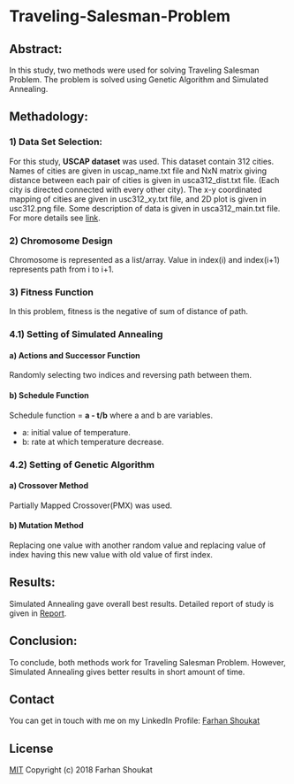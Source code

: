 # Traveling-Salesman-Problem

## Abstract:
In this study, two methods were used for solving Traveling Salesman Problem. The problem is solved using Genetic Algorithm and Simulated Annealing.


## Methadology:

### 1) Data Set Selection:
For this study, **USCAP dataset** was used. This dataset contain 312 cities. Names of cities are given in uscap_name.txt file and NxN matrix giving distance between each pair of cities is given in usca312_dist.txt file. (Each city is directed connected with every other city). The x-y coordinated mapping of cities are given in usc312_xy.txt file, and 2D plot is given in usc312.png file. Some description of data is given in usca312_main.txt file. For more details see [link](http://people.sc.fsu.edu/~jburkardt/datasets/cities/cities.html).

### 2) Chromosome Design
Chromosome is represented as a list/array. Value in index(i) and index(i+1) represents path from i to i+1.

### 3) Fitness Function
In this problem, fitness is the negative of sum of distance of path.


### 4.1) Setting of Simulated Annealing

#### a) Actions and Successor Function
Randomly selecting two indices and reversing path between them.

#### b) Schedule Function
Schedule function = **a - t/b** where a and b are variables.
* a: initial value of temperature.
* b: rate at which temperature decrease.


### 4.2) Setting of Genetic Algorithm

#### a) Crossover Method
Partially Mapped Crossover(PMX) was used.

#### b) Mutation Method
Replacing one value with another random value and replacing value of index having this new value with old value of first index.


## Results:
Simulated Annealing gave overall best results. Detailed report of study is given in [Report](../master/Report.docx).


## Conclusion:
To conclude, both methods work for Traveling Salesman Problem. However, Simulated Annealing gives better results in short amount of time.


## Contact
You can get in touch with me on my LinkedIn Profile: [Farhan Shoukat](https://www.linkedin.com/in/farhan-shoukat-782542167/)


## License
[MIT](../master/LICENSE)
Copyright (c) 2018 Farhan Shoukat

